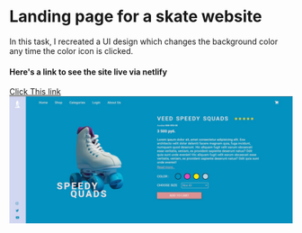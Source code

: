 # Landing page for a skate website
In this task, I recreated a UI design which changes the background color any time the color icon is clicked.
#### Here's a link to see the site live via netlify
[Click This link](https://skater-by-veed.netlify.app)
![image](images/screenshot.jpg)
